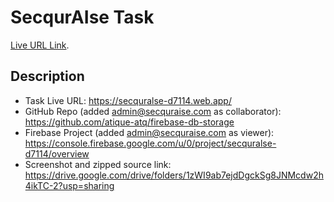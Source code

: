 # SecqurAIse Task

 [Live URL Link](https://secquralse-d7114.web.app).

## Description

* Task Live URL: https://secquralse-d7114.web.app/ 
* GitHub Repo (added admin@secquraise.com as collaborator): https://github.com/atique-atq/firebase-db-storage
* Firebase Project (added admin@secquraise.com as viewer): https://console.firebase.google.com/u/0/project/secquralse-d7114/overview
* Screenshot and zipped source link: https://drive.google.com/drive/folders/1zWI9ab7ejdDgckSg8JNMcdw2h4ikTC-2?usp=sharing
